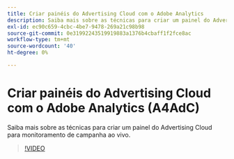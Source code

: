```yaml
---
title: Criar painéis do Advertising Cloud com o Adobe Analytics
description: Saiba mais sobre as técnicas para criar um painel do Advertising Cloud para monitoramento de campanha ao vivo.
exl-id: ec90c659-4cbc-4be7-9478-269a21c98b98
source-git-commit: 0e31992243519919883a1376b4cbaff1f2fce8ac
workflow-type: tm+mt
source-wordcount: '40'
ht-degree: 0%

---
```


# Criar painéis do Advertising Cloud com o Adobe Analytics (A4AdC)

Saiba mais sobre as técnicas para criar um painel do Advertising Cloud para monitoramento de campanha ao vivo.

>[!VIDEO](https://video.tv.adobe.com/v/33922)
